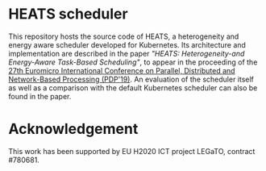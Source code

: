 # HEATS scheduler

This repository hosts the source code of HEATS, a heterogeneity and energy aware scheduler developed for Kubernetes.
Its architecture and implementation are described in the paper *"HEATS: Heterogeneity-and Energy-Aware Task-Based Scheduling"*, to appear in the proceeding of the [27th Euromicro International Conference on Parallel, Distributed and Network-Based Processing (PDP'19)](https://www.pdp2019.eu). An evaluation of the scheduler itself as well as a comparison with the default Kubernetes scheduler can also be found in the paper.

# Acknowledgement
 
This work has been supported by EU H2020 ICT project LEGaTO, contract #780681.
